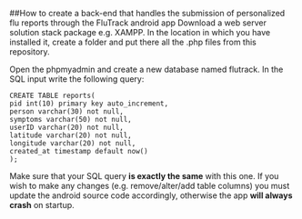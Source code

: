 ##How to create a back-end that handles the submission of personalized flu reports through the FluTrack android app
Download a web server solution stack package e.g. XAMPP. In the location in which you have installed it, create a folder and put there all the .php files from this repository.

Open the phpmyadmin and create a new database named flutrack. In the SQL input write the following query:

```
CREATE TABLE reports(
pid int(10) primary key auto_increment,
person varchar(30) not null,
symptoms varchar(50) not null,
userID varchar(20) not null,
latitude varchar(20) not null,
longitude varchar(20) not null,
created_at timestamp default now()
);
```
Make sure that your SQL query **is exactly the same** with this one. If you wish to make any changes (e.g. remove/alter/add table columns) you must update the android source code accordingly, otherwise the app **will always crash** on startup.
